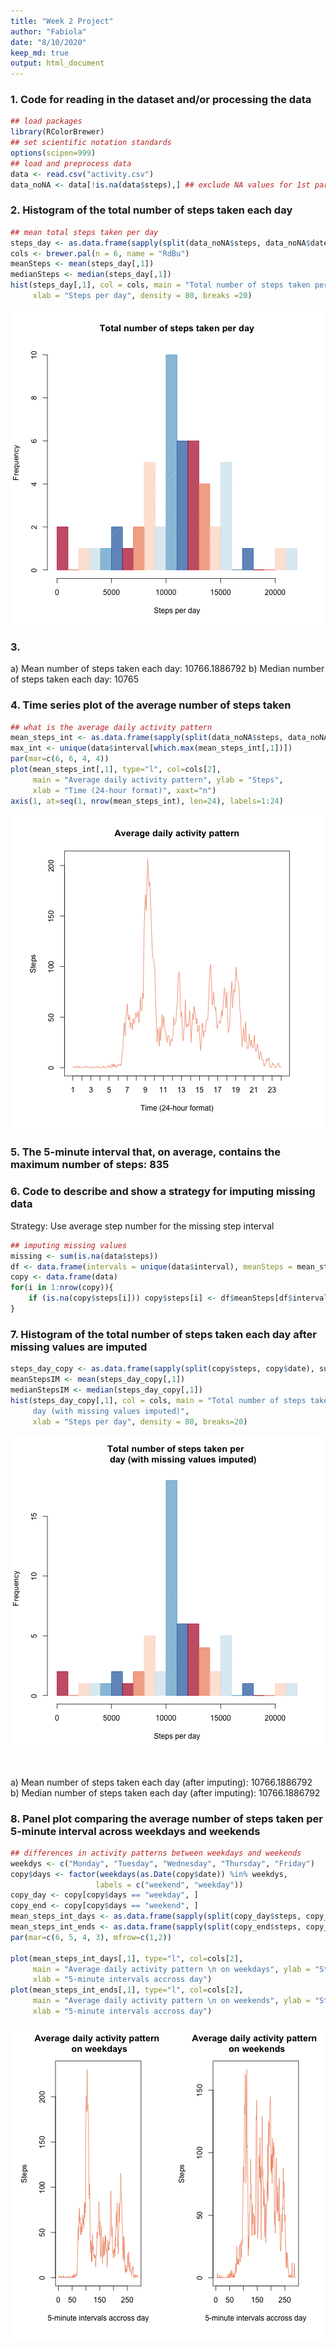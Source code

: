 ```yaml
---
title: "Week 2 Project"
author: "Fabiola"
date: "8/10/2020"
keep_md: true 
output: html_document
---
```

### 1. Code for reading in the dataset and/or processing the data

```r
## load packages
library(RColorBrewer)
## set scientific notation standards
options(scipen=999)
## load and preprocess data
data <- read.csv("activity.csv")
data_noNA <- data[!is.na(data$steps),] ## exclude NA values for 1st part 
```

### 2. Histogram of the total number of steps taken each day

```r
## mean total steps taken per day
steps_day <- as.data.frame(sapply(split(data_noNA$steps, data_noNA$date), sum))
cols <- brewer.pal(n = 6, name = "RdBu")
meanSteps <- mean(steps_day[,1])
medianSteps <- median(steps_day[,1])
hist(steps_day[,1], col = cols, main = "Total number of steps taken per day",
     xlab = "Steps per day", density = 80, breaks =20)
```

![plot of chunk meanSteps](figure/meanSteps-1.png)

### 3. 
a) Mean number of steps taken each day: 10766.1886792
b) Median number of steps taken each day: 10765

### 4. Time series plot of the average number of steps taken

```r
## what is the average daily activity pattern
mean_steps_int <- as.data.frame(sapply(split(data_noNA$steps, data_noNA$interval), mean))
max_int <- unique(data$interval[which.max(mean_steps_int[,1])])
par(mar=c(6, 6, 4, 4))
plot(mean_steps_int[,1], type="l", col=cols[2], 
     main = "Average daily activity pattern", ylab = "Steps", 
     xlab = "Time (24-hour format)", xaxt="n")
axis(1, at=seq(1, nrow(mean_steps_int), len=24), labels=1:24)
```

![plot of chunk avgPat](figure/avgPat-1.png)

### 5. The 5-minute interval that, on average, contains the maximum number of steps: 835

### 6. Code to describe and show a strategy for imputing missing data
Strategy: Use average step number for the missing step interval 

```r
## imputing missing values
missing <- sum(is.na(data$steps))
df <- data.frame(intervals = unique(data$interval), meanSteps = mean_steps_int[,1])
copy <- data.frame(data)
for(i in 1:nrow(copy)){
    if (is.na(copy$steps[i])) copy$steps[i] <- df$meanSteps[df$intervals == copy$interval[i]]
}
```

### 7. Histogram of the total number of steps taken each day after missing values are imputed

```r
steps_day_copy <- as.data.frame(sapply(split(copy$steps, copy$date), sum))
meanStepsIM <- mean(steps_day_copy[,1])
medianStepsIM <- median(steps_day_copy[,1])
hist(steps_day_copy[,1], col = cols, main = "Total number of steps taken per 
     day (with missing values imputed)",
     xlab = "Steps per day", density = 80, breaks=20)
```

![plot of chunk hist2](figure/hist2-1.png)

# 
a) Mean number of steps taken each day (after imputing): 10766.1886792  
b) Median number of steps taken each day (after imputing): 10766.1886792

### 8. Panel plot comparing the average number of steps taken per 5-minute interval across weekdays and weekends

```r
## differences in activity patterns between weekdays and weekends
weekdys <- c("Monday", "Tuesday", "Wednesday", "Thursday", "Friday")
copy$days <- factor(weekdays(as.Date(copy$date)) %in% weekdys, 
                   labels = c("weekend", "weekday"))
copy_day <- copy[copy$days == "weekday", ]
copy_end <- copy[copy$days == "weekend", ]
mean_steps_int_days <- as.data.frame(sapply(split(copy_day$steps, copy_day$interval), mean))
mean_steps_int_ends <- as.data.frame(sapply(split(copy_end$steps, copy_end$interval), mean))
par(mar=c(6, 5, 4, 3), mfrow=c(1,2))

plot(mean_steps_int_days[,1], type="l", col=cols[2], 
     main = "Average daily activity pattern \n on weekdays", ylab = "Steps", 
     xlab = "5-minute intervals accross day")
plot(mean_steps_int_ends[,1], type="l", col=cols[2], 
     main = "Average daily activity pattern \n on weekends", ylab = "Steps", 
     xlab = "5-minute intervals accross day")
```

![plot of chunk unnamed-chunk-1](figure/unnamed-chunk-1-1.png)
